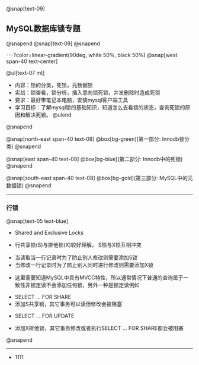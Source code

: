 @snap[text-09]
## MySQL数据库锁专题
@snapend
@snap[text-09]
@snapend



---?color=linear-gradient(90deg, white 50%, black 50%)
@snap[west span-40 text-center]

@ul[text-07 mt]
- 内容：锁的分类，死锁，元数据锁
- 实战：锁查看，锁分析，插入意向锁死锁，并发删除时造成死锁
- 要求：最好带笔记本电脑，安装mysql客户端工具
- 学习目标：了解mysql锁的基础知识，知道怎么去看锁的状态，查询死锁的原因和解决死锁。
@ulend

@snapend


@snap[north-east span-40 text-08]
@box[bg-green](第一部分: Innodb锁分类)
@snapend

@snap[east span-40 text-08]
@box[bg-blue](第二部分: Innodb中的死锁)
@snapend

@snap[south-east span-40 text-08]
@box[bg-gold](第三部分: MySQL中的元数据锁)
@snapend

---
###  行锁 

@snap[text-05 text-blue]

- Shared and Exclusive Locks 
+ 行共享锁(S)与排他锁(X)较好理解， S锁与X锁互相冲突 
* 当读取当一行记录时为了防止别人修改则需要添加S锁 
* 当修改一行记录时为了防止别人同时进行修改则需要添加X锁 
+ 这里需要知道MySQL中具有MVCC特性，所以通常情况下普通的查询属于一致性非锁定读不会添加任何锁，另外一种是锁定读例如 
* SELECT … FOR SHARE 
* 添加S共享锁，其它事务可以读但修改会被阻塞 
+ SELECT … FOR UPDATE 
* 添加X排他锁，其它事务修改或者执行SELECT … FOR SHARE都会被阻塞 

@snapend


---

+ 1111